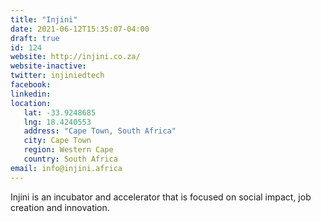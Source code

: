 ```yaml
---
title: "Injini"
date: 2021-06-12T15:35:07-04:00
draft: true
id: 124
website: http://injini.co.za/
website-inactive: 
twitter: injiniedtech
facebook: 
linkedin: 
location: 
   lat: -33.9248685
   lng: 18.4240553
   address: "Cape Town, South Africa"
   city: Cape Town
   region: Western Cape
   country: South Africa
email: info@injini.africa
---
```

Injini is an incubator and accelerator that is focused on social impact, job creation and innovation. 
